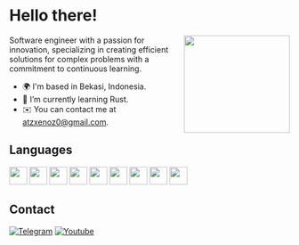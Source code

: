 # Hello there!

<img align="right" src="https://media.giphy.com/media/f6hnhHkks8bk4jwjh3/giphy.gif" width="190" height="175" />

Software engineer with a passion for innovation, specializing in creating efficient solutions for complex problems with a commitment to continuous learning.

- 🌍 I'm based in Bekasi, Indonesia.
- 🌱 I’m currently learning Rust.
- ✉️ You can contact me at [atzxenoz0@gmail.com](mailto:atzxenoz0@gmail.com).

## Languages

<div align="left">
 <img src="https://cdn.jsdelivr.net/gh/devicons/devicon@develop/icons/c/c-original.svg" width="32" />
 <img src="https://cdn.jsdelivr.net/gh/devicons/devicon@develop/icons/cplusplus/cplusplus-original.svg" width="32" />
 <img src="https://cdn.jsdelivr.net/gh/devicons/devicon@develop/icons/csharp/csharp-original.svg" width="32" />
 <img src="https://cdn.jsdelivr.net/gh/devicons/devicon@develop/icons/php/php-original.svg" width="32" />
 <img src="https://cdn.jsdelivr.net/gh/devicons/devicon@develop/icons/java/java-original.svg" width="32" />
 <img src="https://cdn.jsdelivr.net/gh/devicons/devicon@develop/icons/kotlin/kotlin-original.svg" width="32" />
 <img src="https://cdn.jsdelivr.net/gh/devicons/devicon@develop/icons/javascript/javascript-original.svg" width="32" />
 <img src="https://cdn.jsdelivr.net/gh/devicons/devicon@develop/icons/typescript/typescript-original.svg" width="32" />
 <img src="https://cdn.jsdelivr.net/gh/devicons/devicon@develop/icons/rust/rust-original.svg" width="32" />
</div>

## Contact

[![Telegram](https://img.shields.io/badge/-Telegram-0088cc?style=flat-square&logo=telegram&logoColor=white)](https://t.me/6xatz)
[![Youtube](https://img.shields.io/badge/-Youtube-c4302b?style=flat-square&logo=youtube&logoColor=white)](https://youtube.com/6xatz)

